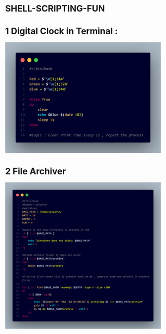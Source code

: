 # SHELL-SCRIPTING-FUN

# 1 Digital Clock in Terminal : 
<img src="https://github.com/Satyarth007/SHELL-SCRIPTING-FUN/blob/main/digiClock.png">

# 2 File Archiver
<img src="https://github.com/Satyarth007/SHELL-SCRIPTING-FUN/blob/main/fileArchiver.png">


